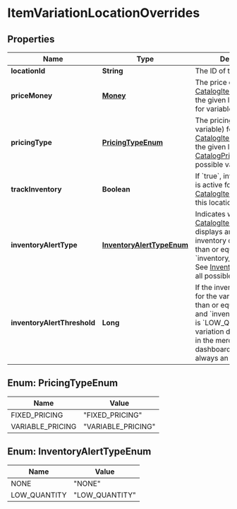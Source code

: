
# ItemVariationLocationOverrides

## Properties
Name | Type | Description | Notes
------------ | ------------- | ------------- | -------------
**locationId** | **String** | The ID of the location. |  [optional]
**priceMoney** | [**Money**](Money.md) | The price of the [CatalogItemVariation](#type-catalogitemvariation) at the given location, or blank for variable pricing. |  [optional]
**pricingType** | [**PricingTypeEnum**](#PricingTypeEnum) | The pricing type (fixed or variable) for the [CatalogItemVariation](#type-catalogitemvariation) at the given location. See [CatalogPricingType](#type-catalogpricingtype) for all possible values. |  [optional]
**trackInventory** | **Boolean** | If &#x60;true&#x60;, inventory tracking is active for the [CatalogItemVariation](#type-catalogitemvariation) at this location. |  [optional]
**inventoryAlertType** | [**InventoryAlertTypeEnum**](#InventoryAlertTypeEnum) | Indicates whether the [CatalogItemVariation](#type-catalogitemvariation) displays an alert when its inventory quantity is less than or equal to its &#x60;inventory_alert_threshold&#x60;. See [InventoryAlertType](#type-inventoryalerttype) for all possible values. |  [optional]
**inventoryAlertThreshold** | **Long** | If the inventory quantity for the variation is less than or equal to this value and &#x60;inventory_alert_type&#x60; is &#x60;LOW_QUANTITY&#x60;, the variation displays an alert in the merchant dashboard.  This value is always an integer. |  [optional]


<a name="PricingTypeEnum"></a>
## Enum: PricingTypeEnum
Name | Value
---- | -----
FIXED_PRICING | &quot;FIXED_PRICING&quot;
VARIABLE_PRICING | &quot;VARIABLE_PRICING&quot;


<a name="InventoryAlertTypeEnum"></a>
## Enum: InventoryAlertTypeEnum
Name | Value
---- | -----
NONE | &quot;NONE&quot;
LOW_QUANTITY | &quot;LOW_QUANTITY&quot;




